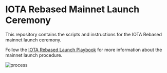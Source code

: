 # IOTA Rebased Mainnet Launch Ceremony
This repository contains the scripts and instructions for the IOTA Rebased mainnet launch ceremony.

Follow the [IOTA Rebased Launch Playbook](https://iotaledger.github.io/rebased-launch-playbook/index.html) for more information about the mainnet launch procedure.

![process](https://iotaledger.github.io/rebased-launch-playbook/ceremony/genesis-ceremony.svg)
